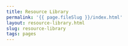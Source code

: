 ```yaml
---
title: Resource Library
permalink: '{{ page.fileSlug }}/index.html'
layout: resource-library.html
slug: resource-library
tags: pages
---
```



